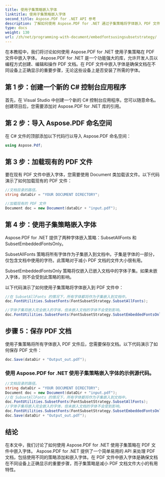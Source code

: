 ```yaml
---
title: 使用子集策略嵌入字体
linktitle: 使用子集策略嵌入字体
second_title: Aspose.PDF for .NET API 参考
description: 了解如何使用 Aspose.PDF for .NET 通过子集策略将字体嵌入 PDF 文件。通过仅嵌入必要的字符来优化您的 PDF 大小。
type: docs
weight: 130
url: /zh/net/programming-with-document/embedfontsusingsubsetstrategy/
---
```


在本教程中，我们将讨论如何使用 Aspose.PDF for .NET 使用子集策略在 PDF 文件中嵌入字体。 Aspose.PDF for .NET 是一个功能强大的库，允许开发人员以编程方式创建、编辑和操作 PDF 文档。在 PDF 文件中嵌入字体是确保文档在不同设备上正确显示的重要步骤，无论这些设备上是否安装了所需的字体。

## 第 1 步：创建一个新的 C# 控制台应用程序
首先，在 Visual Studio 中创建一个新的 C# 控制台应用程序。您可以随意命名。创建项目后，您需要添加对 Aspose.PDF for .NET 库的引用。

## 第 2 步：导入 Aspose.PDF 命名空间
在 C# 文件的顶部添加以下代码行以导入 Aspose.PDF 命名空间：

```csharp
using Aspose.Pdf;
```

## 第 3 步：加载现有的 PDF 文件
要在现有 PDF 文件中嵌入字体，您需要使用 Document 类加载该文件。以下代码演示了如何加载现有的 PDF 文件：

```csharp
//文档目录的路径。
string dataDir = "YOUR DOCUMENT DIRECTORY";

//加载现有的 PDF 文件
Document doc = new Document(dataDir + "input.pdf");
```

## 第 4 步：使用子集策略嵌入字体
Aspose.PDF for .NET 提供了两种字体嵌入策略：SubsetAllFonts 和 SubsetEmbeddedFontsOnly。

SubsetAllFonts 策略将所有字体作为子集嵌入到文档中。子集是字体的一部分，仅包含文档中使用的字符。此策略对于减小 PDF 文档的文件大小很有用。

SubsetEmbeddedFontsOnly 策略将仅嵌入已嵌入文档中的字体子集。如果未嵌入字体，则不会受到此策略的影响。

以下代码演示了如何使用子集策略将字体嵌入到 PDF 文件中：

```csharp
//在 SubsetAllFonts 的情况下，所有字体都将作为子集嵌入到文档中。
doc.FontUtilities.SubsetFonts(FontSubsetStrategy.SubsetAllFonts);

//字体子集将嵌入完全嵌入的字体，但未嵌入文档的字体不会受到影响。
doc.FontUtilities.SubsetFonts(FontSubsetStrategy.SubsetEmbeddedFontsOnly);
```

## 步骤 5：保存 PDF 文档
使用子集策略将所有字体嵌入 PDF 文件后，您需要保存文档。以下代码演示了如何保存 PDF 文件：

```csharp
doc.Save(dataDir + "Output_out.pdf");
```

### 使用 Aspose.PDF for .NET 使用子集策略嵌入字体的示例源代码。 

```csharp
//文档目录的路径。
string dataDir = "YOUR DOCUMENT DIRECTORY";
Document doc = new Document(dataDir + "input.pdf");
//在 SubsetAllFonts 的情况下，所有字体都将作为子集嵌入到文档中。
doc.FontUtilities.SubsetFonts(FontSubsetStrategy.SubsetAllFonts);
//字体子集将嵌入完全嵌入的字体，但未嵌入文档的字体不会受到影响。
doc.FontUtilities.SubsetFonts(FontSubsetStrategy.SubsetEmbeddedFontsOnly);
doc.Save(dataDir + "Output_out.pdf");
```

## 结论
在本文中，我们讨论了如何使用 Aspose.PDF for .NET 使用子集策略在 PDF 文件中嵌入字体。 Aspose.PDF for .NET 提供了一个简单易用的 API 来处理 PDF 文档，包括使用不同的策略添加和嵌入字体。在 PDF 文件中嵌入字体是确保文档在不同设备上正确显示的重要步骤，而子集策略是减小 PDF 文档文件大小的有用特性。

